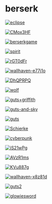 # berserk

<a href="eclipse.jpg"><img alt="eclipse" src="eclipse.jpg"></a>

<a href="CMox3HF.jpeg"><img alt="CMox3HF" src="CMox3HF.jpeg"></a>

<a href="berserkgame.jpg"><img alt="berserkgame" src="berserkgame.jpg"></a>

<a href="spirit.jpg"><img alt="spirit" src="spirit.jpg"></a>

<a href="rGT0dFr.jpeg"><img alt="rGT0dFr" src="rGT0dFr.jpeg"></a>

<a href="wallhaven-e77j1o.jpg"><img alt="wallhaven-e77j1o" src="wallhaven-e77j1o.jpg"></a>

<a href="DhQPRPQ.jpeg"><img alt="DhQPRPQ" src="DhQPRPQ.jpeg"></a>

<a href="wolf.jpg"><img alt="wolf" src="wolf.jpg"></a>

<a href="guts+griffith.jpg"><img alt="guts+griffith" src="guts+griffith.jpg"></a>

<a href="guts-and-sky.jpg"><img alt="guts-and-sky" src="guts-and-sky.jpg"></a>

<a href="guts.png"><img alt="guts" src="guts.png"></a>

<a href="Schierke.jpg"><img alt="Schierke" src="Schierke.jpg"></a>

<a href="cyberpunk.jpg"><img alt="cyberpunk" src="cyberpunk.jpg"></a>

<a href="iS21wPg.jpeg"><img alt="iS21wPg" src="iS21wPg.jpeg"></a>

<a href="AVzR1ms.jpeg"><img alt="AVzR1ms" src="AVzR1ms.jpeg"></a>

<a href="KVu887g.jpeg"><img alt="KVu887g" src="KVu887g.jpeg"></a>

<a href="wallhaven-x8z81d.png"><img alt="wallhaven-x8z81d" src="wallhaven-x8z81d.png"></a>

<a href="guts2.png"><img alt="guts2" src="guts2.png"></a>

<a href="glowiesword.jpg"><img alt="glowiesword" src="glowiesword.jpg"></a>

